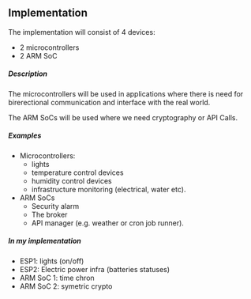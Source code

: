 ## Implementation

The implementation will consist of 4 devices:
- 2 microcontrollers
- 2 ARM SoC

##### Description
The microcontrollers will be used in applications where there is need for
birerectional communication and interface with the real world.

The ARM SoCs will be used where we need cryptography or API Calls.


##### Examples
- Microcontrollers:
  - lights
  - temperature control devices
  - humidity control devices
  - infrastructure monitoring (electrical, water etc).
- ARM SoCs
  - Security alarm
  - The broker
  - API manager (e.g. weather or cron job runner).


##### In my implementation
- ESP1: lights (on/off)
- ESP2: Electric power infra (batteries statuses)
- ARM SoC 1: time chron
- ARM SoC 2: symetric crypto

